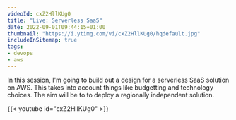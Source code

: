 ```yaml
---
videoId: cxZ2HllKUg0
title: "Live: Serverless SaaS"
date: 2022-09-01T09:44:15+01:00
thumbnail: "https://i.ytimg.com/vi/cxZ2HllKUg0/hqdefault.jpg"
includeInSitemap: true
tags:
- devops
- aws
---
```


In this session, I'm going to build out a design for a serverless SaaS solution on AWS. This takes into account things like budgetting and technology choices. The aim will be to to deploy a regionally independent solution.

<!--more-->

{{< youtube id="cxZ2HllKUg0" >}}
